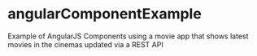 # angularComponentExample
Example of AngularJS Components using a movie app that shows latest movies in the cinemas updated via a REST API
